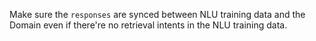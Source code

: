 Make sure the `responses` are synced between NLU training data and the Domain even if there're no retrieval intents in the NLU training data.